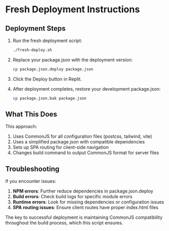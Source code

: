 # Fresh Deployment Instructions

## Deployment Steps

1. Run the fresh deployment script:
   ```bash
   ./fresh-deploy.sh
   ```

2. Replace your package.json with the deployment version:
   ```bash
   cp package.json.deploy package.json
   ```

3. Click the Deploy button in Replit.

4. After deployment completes, restore your development package.json:
   ```bash
   cp package.json.bak package.json
   ```

## What This Does

This approach:
1. Uses CommonJS for all configuration files (postcss, tailwind, vite)
2. Uses a simplified package.json with compatible dependencies
3. Sets up SPA routing for client-side navigation
4. Changes build command to output CommonJS format for server files

## Troubleshooting

If you encounter issues:

1. **NPM errors**: Further reduce dependencies in package.json.deploy
2. **Build errors**: Check build logs for specific module errors
3. **Runtime errors**: Look for missing dependencies or configuration issues 
4. **SPA routing issues**: Ensure client routes have proper index.html files

The key to successful deployment is maintaining CommonJS compatibility throughout
the build process, which this script ensures.